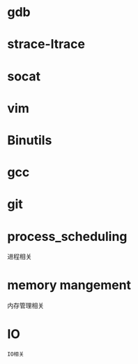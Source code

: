 # gdb

# strace-ltrace

# socat

# vim

# Binutils

# gcc

# git

# process_scheduling
   进程相关

# memory mangement
   内存管理相关

# IO
    IO相关
